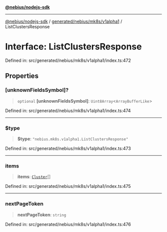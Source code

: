[**@nebius/nodejs-sdk**](../../../../../README.md)

---

[@nebius/nodejs-sdk](../../../../../README.md) / [generated/nebius/mk8s/v1alpha1](../README.md) / ListClustersResponse

# Interface: ListClustersResponse

Defined in: src/generated/nebius/mk8s/v1alpha1/index.ts:472

## Properties

### \[unknownFieldsSymbol\]?

> `optional` **\[unknownFieldsSymbol\]**: `Uint8Array`\<`ArrayBufferLike`\>

Defined in: src/generated/nebius/mk8s/v1alpha1/index.ts:474

---

### $type

> **$type**: `"nebius.mk8s.v1alpha1.ListClustersResponse"`

Defined in: src/generated/nebius/mk8s/v1alpha1/index.ts:473

---

### items

> **items**: [`Cluster`](Cluster.md)[]

Defined in: src/generated/nebius/mk8s/v1alpha1/index.ts:475

---

### nextPageToken

> **nextPageToken**: `string`

Defined in: src/generated/nebius/mk8s/v1alpha1/index.ts:476
